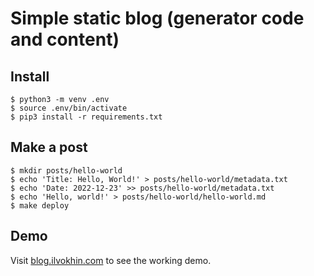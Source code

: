 # Simple static blog (generator code and content)

## Install

```
$ python3 -m venv .env
$ source .env/bin/activate
$ pip3 install -r requirements.txt
```

## Make a post

```
$ mkdir posts/hello-world
$ echo 'Title: Hello, World!' > posts/hello-world/metadata.txt
$ echo 'Date: 2022-12-23' >> posts/hello-world/metadata.txt
$ echo 'Hello, world!' > posts/hello-world/hello-world.md
$ make deploy
```

## Demo

Visit [blog.ilvokhin.com][1] to see the working demo.


[1]: https://blog.ilvokhin.com
